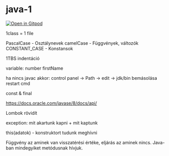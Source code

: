 # java-1

[![Open in Gitpod](https://gitpod.io/button/open-in-gitpod.svg)](https://gitpod.io/#https://github.com/barni363hun/java-1)

1class = 1 file

PascalCase - Osztálynevek
camelCase - Függvények, változók
CONSTANT_CASE - Konstansok

1TBS indentáció

variable:
number
firstName

ha nincs javac akkor:
control panel -> Path -> edit -> jdk/bin bemásolása
restart cmd

const & final

https://docs.oracle.com/javase/8/docs/api/

Lombok rövidít

exception:
mit akartunk kapni + mit kaptunk

this(adatok) - konstruktort tudunk meghívni

Függvény az aminek van visszatérési értéke, eljárás az aminek nincs.
Java-ban mindegyiket metódusnak hívjuk.